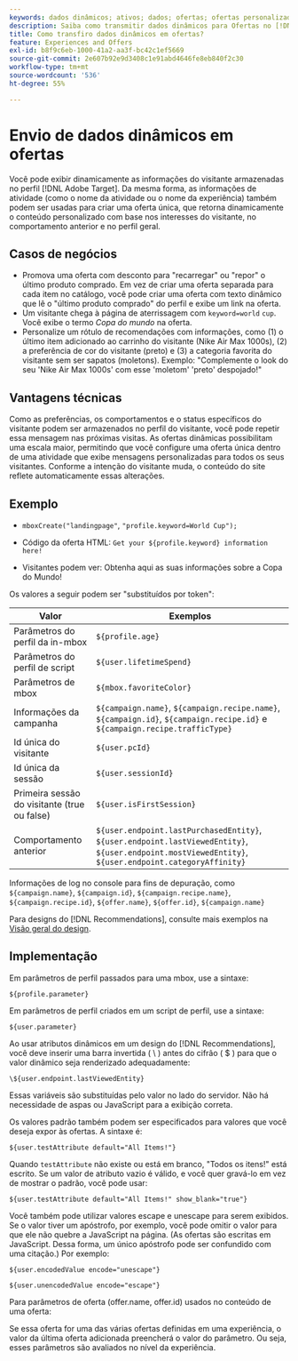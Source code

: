 ```yaml
---
keywords: dados dinâmicos; ativos; dados; ofertas; ofertas personalizadas; ofertas pessoais; substituição de token
description: Saiba como transmitir dados dinâmicos para Ofertas no [!DNL Adobe Target].
title: Como transfiro dados dinâmicos em ofertas?
feature: Experiences and Offers
exl-id: b8f9c6eb-1000-41a2-aa3f-bc42c1ef5669
source-git-commit: 2e607b92e9d3408c1e91abd4646fe8eb840f2c30
workflow-type: tm+mt
source-wordcount: '536'
ht-degree: 55%

---
```


# Envio de dados dinâmicos em ofertas

Você pode exibir dinamicamente as informações do visitante armazenadas no perfil [!DNL Adobe Target]. Da mesma forma, as informações de atividade (como o nome da atividade ou o nome da experiência) também podem ser usadas para criar uma oferta única, que retorna dinamicamente o conteúdo personalizado com base nos interesses do visitante, no comportamento anterior e no perfil geral.

## Casos de negócios

* Promova uma oferta com desconto para &quot;recarregar&quot; ou &quot;repor&quot; o último produto comprado. Em vez de criar uma oferta separada para cada item no catálogo, você pode criar uma oferta com texto dinâmico que lê o &quot;último produto comprado&quot; do perfil e exibe um link na oferta.
* Um visitante chega à página de aterrissagem com `keyword=world` `cup`. Você exibe o termo *Copa do mundo* na oferta.
* Personalize um rótulo de recomendações com informações, como (1) o último item adicionado ao carrinho do visitante (Nike Air Max 1000s), (2) a preferência de cor do visitante (preto) e (3) a categoria favorita do visitante sem ser sapatos (moletons). Exemplo: &quot;Complemente o look do seu &#39;Nike Air Max 1000s&#39; com esse &#39;moletom&#39; &#39;preto&#39; despojado!&quot;

## Vantagens técnicas

Como as preferências, os comportamentos e o status específicos do visitante podem ser armazenados no perfil do visitante, você pode repetir essa mensagem nas próximas visitas. As ofertas dinâmicas possibilitam uma escala maior, permitindo que você configure uma oferta única dentro de uma atividade que exibe mensagens personalizadas para todos os seus visitantes. Conforme a intenção do visitante muda, o conteúdo do site reflete automaticamente essas alterações.

## Exemplo

* `mboxCreate("landingpage"`, `"profile.keyword=World Cup");`

* Código da oferta HTML: `Get your ${profile.keyword} information here!`
* Visitantes podem ver: Obtenha aqui as suas informações sobre a Copa do Mundo!

Os valores a seguir podem ser &quot;substituídos por token&quot;:

| Valor | Exemplos |
|--- |--- |
| Parâmetros do perfil da in-mbox | `${profile.age}` |
| Parâmetros do perfil de script | `${user.lifetimeSpend}` |
| Parâmetros de mbox | `${mbox.favoriteColor}` |
| Informações da campanha | `${campaign.name}`, `${campaign.recipe.name}`, `${campaign.id}`, `${campaign.recipe.id}` e `${campaign.recipe.trafficType}` |
| Id única do visitante | `${user.pcId}` |
| Id única da sessão | `${user.sessionId}` |
| Primeira sessão do visitante (true ou false) | `${user.isFirstSession}` |
| Comportamento anterior | `${user.endpoint.lastPurchasedEntity}`, `${user.endpoint.lastViewedEntity}`, `${user.endpoint.mostViewedEntity}`, `${user.endpoint.categoryAffinity}` |

Informações de log no console para fins de depuração, como `${campaign.name}`, `${campaign.id}`, `${campaign.recipe.name}`, `${campaign.recipe.id}`, `${offer.name}`, `${offer.id}`, `${campaign.name}`

Para designs do [!DNL Recommendations], consulte mais exemplos na [Visão geral do design](/help/main/c-recommendations/c-design-overview/design-overview.md).

## Implementação

Em parâmetros de perfil passados para uma mbox, use a sintaxe:

`${profile.parameter}`

Em parâmetros de perfil criados em um script de perfil, use a sintaxe:

`${user.parameter}`

Ao usar atributos dinâmicos em um design do [!DNL Recommendations], você deve inserir uma barra invertida ( \ ) antes do cifrão ( $ ) para que o valor dinâmico seja renderizado adequadamente:

`\${user.endpoint.lastViewedEntity}`

Essas variáveis são substituídas pelo valor no lado do servidor. Não há necessidade de aspas ou JavaScript para a exibição correta.

Os valores padrão também podem ser especificados para valores que você deseja expor às ofertas. A sintaxe é:

`${user.testAttribute default="All Items!"}`

Quando `testAttribute` não existe ou está em branco, &quot;Todos os itens!&quot; está escrito. Se um valor de atributo vazio é válido, e você quer gravá-lo em vez de mostrar o padrão, você pode usar:

`${user.testAttribute default="All Items!" show_blank="true"}`

Você também pode utilizar valores escape e unescape para serem exibidos. Se o valor tiver um apóstrofo, por exemplo, você pode omitir o valor para que ele não quebre a JavaScript na página. (As ofertas são escritas em JavaScript. Dessa forma, um único apóstrofo pode ser confundido com uma citação.) Por exemplo:

`${user.encodedValue encode="unescape"}`

`${user.unencodedValue encode="escape"}`

Para parâmetros de oferta (offer.name, offer.id) usados no conteúdo de uma oferta:

Se essa oferta for uma das várias ofertas definidas em uma experiência, o valor da última oferta adicionada preencherá o valor do parâmetro. Ou seja, esses parâmetros são avaliados no nível da experiência.